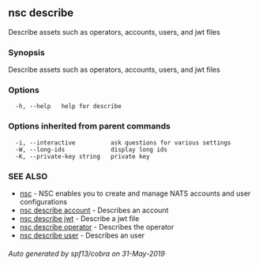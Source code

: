 ## nsc describe

Describe assets such as operators, accounts, users, and jwt files

### Synopsis

Describe assets such as operators, accounts, users, and jwt files

### Options

```
  -h, --help   help for describe
```

### Options inherited from parent commands

```
  -i, --interactive          ask questions for various settings
  -W, --long-ids             display long ids
  -K, --private-key string   private key
```

### SEE ALSO

* [nsc](nsc.md)	 - NSC enables you to create and manage NATS accounts and user configurations
* [nsc describe account](nsc_describe_account.md)	 - Describes an account
* [nsc describe jwt](nsc_describe_jwt.md)	 - Describe a jwt file
* [nsc describe operator](nsc_describe_operator.md)	 - Describes the operator
* [nsc describe user](nsc_describe_user.md)	 - Describes an user

###### Auto generated by spf13/cobra on 31-May-2019
